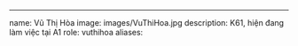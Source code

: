 ---
name: Vũ Thị Hòa
image: images/VuThiHoa.jpg
description: K61, hiện đang làm việc tại A1
role: vuthihoa
aliases:
